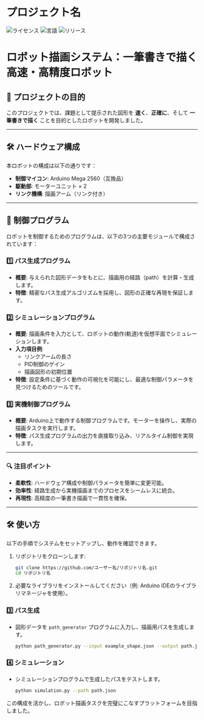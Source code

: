 # プロジェクト名

![ライセンス](https://img.shields.io/github/license/ユーザー名/リポジトリ名)
![言語](https://img.shields.io/github/languages/top/ユーザー名/リポジトリ名)
![リリース](https://img.shields.io/github/v/release/ユーザー名/リポジトリ名)

# ロボット描画システム：一筆書きで描く高速・高精度ロボット

## 🎯 **プロジェクトの目的**
このプロジェクトでは、課題として提示された図形を **速く**、**正確に**、そして **一筆書きで描く** ことを目的としたロボットを開発しました。

---

## 🛠 **ハードウェア構成**
本ロボットの構成は以下の通りです：

- **制御マイコン**: Arduino Mega 2560（互換品）
- **駆動部**: モーターユニット × 2
- **リンク機構**: 描画アーム（リンク付き）

---

## 🧠 **制御プログラム**
ロボットを制御するためのプログラムは、以下の3つの主要モジュールで構成されています：

### 1️⃣ **パス生成プログラム**
- **概要**: 与えられた図形データをもとに、描画用の経路（path）を計算・生成します。
- **特徴**: 精密なパス生成アルゴリズムを採用し、図形の正確な再現を保証します。

### 2️⃣ **シミュレーションプログラム**
- **概要**: 描画条件を入力として、ロボットの動作(軌道)を仮想平面でシミュレーションします。
- **入力項目例**:
  - リンクアームの長さ
  - PID制御のゲイン
  - 描画図形の初期位置
- **特徴**: 設定条件に基づく動作の可視化を可能にし、最適な制御パラメータを見つけるためのツールです。

### 3️⃣ **実機制御プログラム**
- **概要**: Arduino上で動作する制御プログラムです。モーターを操作し、実際の描画タスクを実行します。
- **特徴**: パス生成プログラムの出力を直接取り込み、リアルタイム制御を実現します。

---

### 🔍 **注目ポイント**
- **柔軟性**: ハードウェア構成や制御パラメータを簡単に変更可能。
- **効率性**: 経路生成から実機描画までのプロセスをシームレスに統合。
- **再現性**: 高精度の一筆書き描画で一貫性を確保。

---

## 🛠 **使い方**
以下の手順でシステムをセットアップし、動作を確認できます。
1. リポジトリをクローンします:
    ```bash
    git clone https://github.com/ユーザー名/リポジトリ名.git
    cd リポジトリ名
    ```
2. 必要なライブラリをインストールしてください（例: Arduino IDEのライブラリマネージャを使用）。

### 3️⃣ パス生成
- 図形データを `path_generator` プログラムに入力し、描画用パスを生成します。
    ```bash
    python path_generator.py --input example_shape.json --output path.json
    ```

### 4️⃣ シミュレーション
- シミュレーションプログラムで生成したパスをテストします。
    ```bash
    python simulation.py --path path.json
    ```

この構成を活かし、ロボット描画タスクを完璧にこなすプラットフォームを目指しました。

